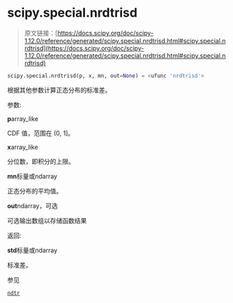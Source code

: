 # scipy.special.nrdtrisd

> 原文链接：[https://docs.scipy.org/doc/scipy-1.12.0/reference/generated/scipy.special.nrdtrisd.html#scipy.special.nrdtrisd](https://docs.scipy.org/doc/scipy-1.12.0/reference/generated/scipy.special.nrdtrisd.html#scipy.special.nrdtrisd)

```py
scipy.special.nrdtrisd(p, x, mn, out=None) = <ufunc 'nrdtrisd'>
```

根据其他参数计算正态分布的标准差。

参数:

**p**array_like

CDF 值，范围在 (0, 1]。

**x**array_like

分位数，即积分的上限。

**mn**标量或ndarray

正态分布的平均值。

**out**ndarray，可选

可选输出数组以存储函数结果

返回:

**std**标量或ndarray

标准差。

参见

[`ndtr`](https://docs.scipy.org/doc/scipy-1.12.0/reference/generated/scipy.special.ndtr.html#scipy.special.ndtr "scipy.special.ndtr")
